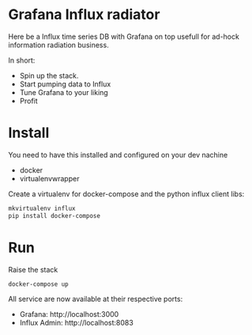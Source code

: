 # Grafana Influx radiator

Here be a Influx time series DB with Grafana on top usefull for ad-hock
information radiation business.

In short:
 * Spin up the stack.
 * Start pumping data to Influx
 * Tune Grafana to your liking
 * Profit


# Install

You need to have this installed and configured on your dev nachine
- docker
- virtualenvwrapper

Create a virtualenv for docker-compose and the python influx client libs:

```sh
mkvirtualenv influx
pip install docker-compose
```

# Run

Raise the stack
```sh
docker-compose up
```

All service are now available at their respective ports: 
- Grafana: http://localhost:3000
- Influx Admin: http://localhost:8083

